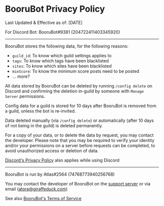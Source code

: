 # BooruBot Privacy Policy

Last Updated & Effective as of: [DATE]

For Discord Bot: BooruBot#9381 (204722411403345920)

---

BooruBot stores the following data, for the following reasons:
  - `guild_id`: To know which guild settings applies to
  - `tags`: To know which tags have been blacklisted
  - `sites`: To know which sites have been blacklisted
  - `minScore`: To know the minimum score posts need to be posted
  - ... more?

All data stored by BooruBot can be deleted by running `/config delete` on Discord and confirming the deletion in-guild by someone with `Manage Server` permissions.

Config data for a guild is stored for 10 days after BooruBot is removed from a guild, unless the bot is re-invited.

Data deleted manually (via `/config delete`) or automatically (after 10 days of not being in the guild) is deleted permanently.

For a copy of your data, or to delete the data by request, you may contact the developer. Please note that you may be required to verify your identity and/or your permissions on a server before requests can be completed, to avoid unauthorized access or deletion of data.

[Discord's Privacy Policy](https://discord.com/privacy) also applies while using Discord

---

BooruBot is run by Atlas#2564 (74768773940256768)

You may contact the developer of BooruBot on the [support server](https://discord.gg/8K3uCfb) or via email (atora@giraffeduck.com)

See also [BooruBot's Terms of Service](./tos.md)

